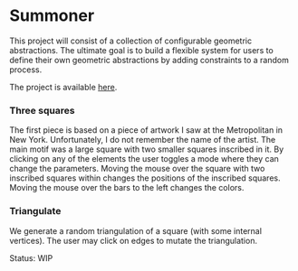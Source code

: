 # Summoner

This project will consist of a collection of configurable geometric abstractions.  The ultimate goal is to build a flexible system for users to define their own geometric abstractions by adding constraints to a random process.

The project is available [here](https://gambolingpangolin.com/summoner).

### Three squares

The first piece is based on a piece of artwork I saw at the Metropolitan in New York.  Unfortunately, I do not remember the name of the artist.  The main motif was a large square with two smaller squares inscribed in it.   By clicking on any of the elements the user toggles a mode where they can change the parameters.  Moving the mouse over the square with two inscribed squares within changes the positions of the inscribed squares.  Moving the mouse over the bars to the left changes the colors. 

### Triangulate

We generate a random triangulation of a square (with some internal vertices).  The user may click on edges to mutate the triangulation.

Status: WIP

